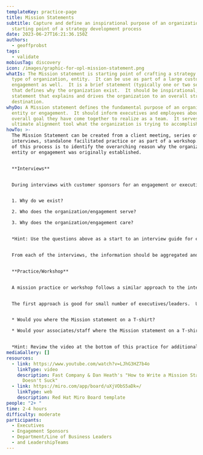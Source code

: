 ```yaml
---
templateKey: practice-page
title: Mission Statements
subtitle: Capture and define an inspirational purpose of an organization as the
  starting point of a strategy development process
date: 2023-06-27T16:21:36.150Z
authors:
  - geoffprobst
tags:
  - validate
mobiusTag: discovery
icon: /images/graphic-for-opl-mission-statement.png
whatIs: T﻿he Mission statement is starting point of crafting a strategy for any
  type of organization, entity.  It can be use as part of a large customer
  engagement as well.  It is a brief statement (typically one or two sentences)
  that defines why the organization exist.  It should be inspirational, clear
  statement that explains and drives the organization to an overall strategic
  destination.
whyDo: A Mission statement defines the fundamental purpose of an organization,
  entity or engagement.  It should inform executives and employees about the
  overall goal they have come together to realize as a team.  It serves as the
  ultimate alignment tool what the organization is trying to accomplish.
howTo: >-
  The Mission Statement can be created from a client meeting, series of
  interviews, standalone facilitated practice or as part of a workshop. The goal
  of this process is to identify the overarching reason why the organization,
  entity or engagement was originally established.


  **Interviews**


  D﻿uring interviews with customer sponsors for an engagement or executives of an entity, the interviewer should focus on main concepts in crafting a Mission statement.  Those concepts are address via the questions listed below:


  1. W﻿hy do we exist?

  2. W﻿ho does the organization/engagement serve?

  3. W﻿hy does the organization/engagement care?


  *H﻿int: Use the questions above as a start to an interview guide for each executive.  Make sure the interviewer asks the same questions to get consistent results.  Varying the questions makes it difficult to find patterns in the results.*


  F﻿rom each of the interviews, the information should be aggregated and synthesize into one or two sentences to be review with sponsors or executives.  Depending on the number of sponsors or executives, the review could be handled via email or a short meeting.  If there are several participants, the a workshop approach is most likely a better option.  Results from an interview process with multiple interviewees can be used as the initial draft(s) of the mission statement.


  **Practice/Workshop**


  A﻿ mission practice or workshop follows a similar approach to the interviews.  All of the main concept questions are address as a group.  There are a couple of ways to approach this workshop.  


  The first approach is good for small number of executives/leaders.  Using a white board, stickies or online collaboration tool, address each question by giving the participants 10 - 15 minutes of individual time for each question.  Once all of the questions have been answered, post all answers for each question in place where everyone cab view them.  With the team, address each question and come to a consensus statement.  Using those statements, have the team draft one or more mission statements for everyone to review.  Review and edit the mission statement until you get consensus.  Once the final mission statement is agreed to, try asking these questions as a litmus test:


  * Would you where the Mission statement on a T-shirt?

  * Would your associates/staff where the Mission statement on a T-shirt? 


  *H﻿int: Review the video at the bottom of this practice for additional tips on mission statements.*
mediaGallery: []
resources:
  - link: https://www.youtube.com/watch?v=LJhG3HZ7b4o
    linkType: video
    description: Fast Company & Dan Heath's "How to Write a Mission Statement That
      Doesn't Suck"
  - link: https://miro.com/app/board/uXjVObS5aDk=/
    linkType: web
    description: Red Hat Miro Board template
people: "2+ "
time: 2-4 hours
difficulty: moderate
participants:
  - Executives
  - Engagement Sponsors
  - Department/Line of Business Leaders
  - and LeadershipTeams
---
```

